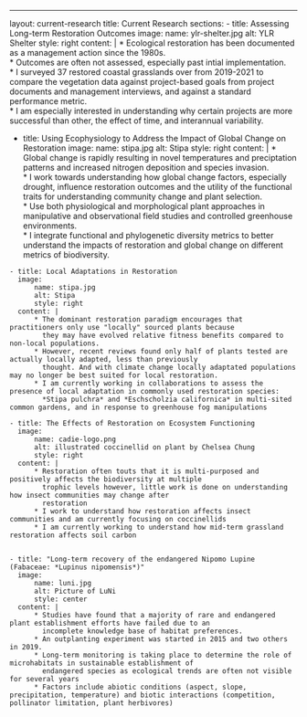 ---
layout: current-research
title: Current Research
sections:
    - title: Assessing Long-term Restoration Outcomes
      image:
          name: ylr-shelter.jpg
          alt: YLR Shelter
          style: right
      content: |
         * Ecological restoration has been documented as a management action since the 1980s.  
         * Outcomes are often not assessed, especially past intial implementation.  
         * I surveyed 37 restored coastal grasslands over from 2019-2021 to compare the vegetation data 
           against project-based goals from project documents and management interviews, and against a standard 
           performance metric.  
         * I am especially interested in understanding why certain projects are more successful than other, 
           the effect of time, and interannual variability.  
         
   - title: Using Ecophysiology to Address the Impact of Global Change on Restoration
      image:
          name: stipa.jpg
          alt: Stipa
          style: right
      content: |
          * Global change is rapidly resulting in novel temperatures and preciptation patterns and increased nitrogen
            deposition and species invasion.  
          * I work towards understanding how global change factors, especially drought, influence restoration outcomes
            and the utility of the functional traits for understanding community change and plant selection.  
          * Use both physiological and morphological plant approaches in manipulative and observational field studies 
            and controlled greenhouse environments.  
          * I integrate functional and phylogenetic diversity metrics to better understand the impacts of restoration and
            global change on different metrics of biodiversity.
         
    - title: Local Adaptations in Restoration
      image:
          name: stipa.jpg
          alt: Stipa
          style: right
      content: |
          * The dominant restoration paradigm encourages that practitioners only use "locally" sourced plants because
            they may have evolved relative fitness benefits compared to non-local populations.
          * However, recent reviews found only half of plants tested are actually locally adapted, less than previously 
            thought. And with climate change locally adaptated populations may no longer be best suited for local restoration.
          * I am currently working in collaborations to assess the presence of local adaptation in commonly used restoration species:
            *Stipa pulchra* and *Eschscholzia californica* in multi-sited common gardens, and in response to greenhouse fog manipulations 
            
    - title: The Effects of Restoration on Ecosystem Functioning
      image:
          name: cadie-logo.png
          alt: illustrated coccinellid on plant by Chelsea Chung
          style: right
      content: |
          * Restoration often touts that it is multi-purposed and positively affects the biodiversity at multiple
            trophic levels however, little work is done on understanding how insect communities may change after
            restoration
          * I work to understand how restoration affects insect communities and am currently focusing on coccinellids
          * I am currently working to understand how mid-term grassland restoration affects soil carbon
          
            
    - title: "Long-term recovery of the endangered Nipomo Lupine (Fabaceae: *Lupinus nipomensis*)"
      image:
          name: luni.jpg
          alt: Picture of LuNi
          style: center
      content: |
          * Studies have found that a majority of rare and endangered plant establishment efforts have failed due to an
            incomplete knowledge base of habitat preferences.
          * An outplanting experiment was started in 2015 and two others in 2019.
          * Long-term monitoring is taking place to determine the role of microhabitats in sustainable establishment of
            endangered species as ecological trends are often not visible for several years
          * Factors include abiotic conditions (aspect, slope, precipitation, temperature) and biotic interactions (competition, pollinator limitation, plant herbivores)
